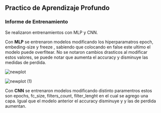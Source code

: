 ## Practico de Aprendizaje Profundo

### Informe de Entrenamiento

Se realizaron entrenamientos con MLP y CNN.

Con __MLP__ se entrenaron modelos modificando los hiperparamatros epoch, embeding-size y freeze , sabiendo que 
colocando en false este ultimo el modelo puede overfitear. No se notaron cambios drasticos al modificar estos valores, 
se puede notar que aumenta el accuracy y disminuye las medidas de perdida.

![newplot](https://user-images.githubusercontent.com/47707311/112336712-1466cb80-8c9c-11eb-8640-cc020123d61b.png)


![newplot (1)](https://user-images.githubusercontent.com/47707311/112337471-b2f32c80-8c9c-11eb-8d15-deee5a30f790.png)


Con __CNN__ se entrenaron modelos modificando distinto paramentros estos son epochs, fc_size, filters_count, filter_lenght en 
el cual se agrego una capa. Igual que el modelo anterior el accuracy disminuye y y las de perdida aumentan.
